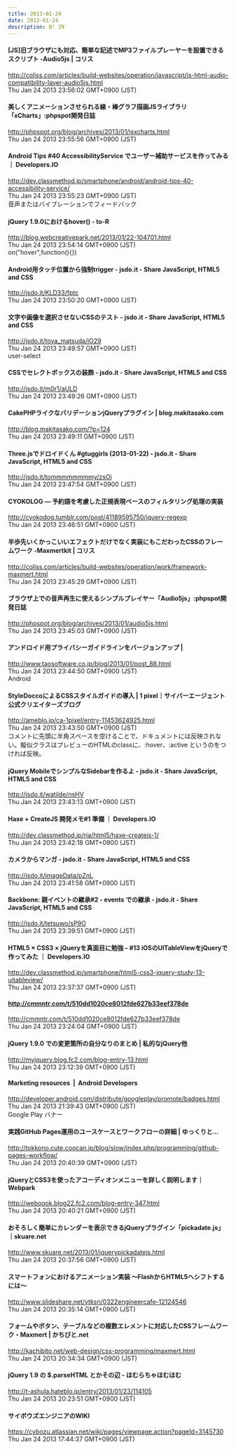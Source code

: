 ```yaml
---
title: 2013-01-24
date: 2013-01-24
description: B! 29
---
```


####   [JS]旧ブラウザにも対応、簡単な記述でMP3ファイルプレーヤーを設置できるスクリプト -Audio5js | コリス
http://coliss.com/articles/build-websites/operation/javascript/js-html-audio-compatibility-layer-audio5js.html<br>
Thu Jan 24 2013 23:56:02 GMT+0900 (JST)<br>


#### 美しくアニメーションさせられる線・棒グラフ描画JSライブラリ「xCharts」:phpspot開発日誌
http://phpspot.org/blog/archives/2013/01/jsxcharts.html<br>
Thu Jan 24 2013 23:55:56 GMT+0900 (JST)<br>


#### Android Tips #40 AccessibilityService でユーザー補助サービスを作ってみる ｜ Developers.IO
http://dev.classmethod.jp/smartphone/android/android-tips-40-accessibility-service/<br>
Thu Jan 24 2013 23:55:23 GMT+0900 (JST)<br>
音声またはバイブレーションでフィードバック


#### jQuery 1.9.0におけるhover() - to-R
http://blog.webcreativepark.net/2013/01/22-104701.html<br>
Thu Jan 24 2013 23:54:14 GMT+0900 (JST)<br>
on("hover",function(){})


#### Android用タッチ位置から強制trigger - jsdo.it - Share JavaScript, HTML5 and CSS
http://jsdo.it/KLD33/fptc<br>
Thu Jan 24 2013 23:50:20 GMT+0900 (JST)<br>


#### 文字や画像を選択させないCSSのテスト - jsdo.it - Share JavaScript, HTML5 and CSS
http://jsdo.it/toya_matsuda/iO29<br>
Thu Jan 24 2013 23:49:57 GMT+0900 (JST)<br>
user-select


#### CSSでセレクトボックスの装飾 - jsdo.it - Share JavaScript, HTML5 and CSS
http://jsdo.it/m0r1/aULD<br>
Thu Jan 24 2013 23:49:26 GMT+0900 (JST)<br>


#### CakePHPライクなバリデーションjQueryプラグイン | blog.makitasako.com
http://blog.makitasako.com/?p=124<br>
Thu Jan 24 2013 23:49:11 GMT+0900 (JST)<br>


#### Three.jsでドロイドくん #gtuggirls (2013-01-22) - jsdo.it - Share JavaScript, HTML5 and CSS
http://jsdo.it/tommmmmmmmy/zsOi<br>
Thu Jan 24 2013 23:47:54 GMT+0900 (JST)<br>


#### CYOKOLOG — 予約語を考慮した正規表現ベースのフィルタリング処理の実装
http://cyokodog.tumblr.com/post/41189595750/jquery-regexp<br>
Thu Jan 24 2013 23:46:51 GMT+0900 (JST)<br>


####   半歩先いくかっこいいエフェクトだけでなく実装にもこだわったCSSのフレームワーク -Maxmertkit | コリス
http://coliss.com/articles/build-websites/operation/work/framework-maxmert.html<br>
Thu Jan 24 2013 23:45:29 GMT+0900 (JST)<br>


#### ブラウザ上での音声再生に使えるシンプルプレイヤー「Audio5js」:phpspot開発日誌
http://phpspot.org/blog/archives/2013/01/audio5js.html<br>
Thu Jan 24 2013 23:45:03 GMT+0900 (JST)<br>


#### アンドロイド用プライバシーガイドラインをバージョンアップ | 
http://www.taosoftware.co.jp/blog/2013/01/post_88.html<br>
Thu Jan 24 2013 23:44:50 GMT+0900 (JST)<br>
Android


#### StyleDoccoによるCSSスタイルガイドの導入 | 1 pixel｜サイバーエージェント公式クリエイターズブログ
http://ameblo.jp/ca-1pixel/entry-11453624925.html<br>
Thu Jan 24 2013 23:43:50 GMT+0900 (JST)<br>
コメントに先頭に半角スペースを空けることで、ドキュメントには反映されない。擬似クラスはプレビューのHTMLのclassに、:hover、:active というのをつければ反映。


#### jQuery MobileでシンプルなSidebarを作るよ - jsdo.it - Share JavaScript, HTML5 and CSS
http://jsdo.it/watilde/nsHV<br>
Thu Jan 24 2013 23:43:13 GMT+0900 (JST)<br>


#### Haxe + CreateJS 開発メモ#1 準備 ｜ Developers.IO
http://dev.classmethod.jp/ria/html5/haxe-createjs-1/<br>
Thu Jan 24 2013 23:42:18 GMT+0900 (JST)<br>


#### カメラからマンガ - jsdo.it - Share JavaScript, HTML5 and CSS
http://jsdo.it/imageData/pZnL<br>
Thu Jan 24 2013 23:41:58 GMT+0900 (JST)<br>


#### Backbone: 親イベントの継承#2 - events での継承 - jsdo.it - Share JavaScript, HTML5 and CSS
http://jsdo.it/tetsuwo/sP9O<br>
Thu Jan 24 2013 23:39:51 GMT+0900 (JST)<br>


#### HTML5 × CSS3 × jQueryを真面目に勉強 – #13 iOSのUITableViewをjQueryで作ってみた ｜ Developers.IO
http://dev.classmethod.jp/smartphone/html5-css3-jquery-study-13-uitableview/<br>
Thu Jan 24 2013 23:37:37 GMT+0900 (JST)<br>


#### http://cmmntr.com/t/510dd1020ce8012fde627b33eef378de
http://cmmntr.com/t/510dd1020ce8012fde627b33eef378de<br>
Thu Jan 24 2013 23:24:04 GMT+0900 (JST)<br>


#### jQuery 1.9.0 での変更箇所の自分なりのまとめ | 私的なjQuery他
http://myjquery.blog.fc2.com/blog-entry-13.html<br>
Thu Jan 24 2013 23:12:39 GMT+0900 (JST)<br>


#### Marketing resources  |  Android Developers
http://developer.android.com/distribute/googleplay/promote/badges.html<br>
Thu Jan 24 2013 21:39:43 GMT+0900 (JST)<br>
Google Play バナー


#### 実践GitHub Pages運用のユースケースとワークフローの詳細 | ゆっくりと…
http://tokkono.cute.coocan.jp/blog/slow/index.php/programming/github-pages-workflow/<br>
Thu Jan 24 2013 20:40:39 GMT+0900 (JST)<br>


####  jQueryとCSS3を使ったアコーディオンメニューを詳しく説明します｜Webpark
http://weboook.blog22.fc2.com/blog-entry-347.html<br>
Thu Jan 24 2013 20:40:21 GMT+0900 (JST)<br>


#### おそろしく簡単にカレンダーを表示できるjQueryプラグイン「pickadate.js」｜skuare.net
http://www.skuare.net/2013/01/jquerypickadatejs.html<br>
Thu Jan 24 2013 20:37:56 GMT+0900 (JST)<br>


#### スマートフォンにおけるアニメーション実装  ～FlashからHTML5へシフトするには～
http://www.slideshare.net/ytksn/0322engineercafe-12124546<br>
Thu Jan 24 2013 20:35:14 GMT+0900 (JST)<br>


#### フォームやボタン、テーブルなどの複数エレメントに対応したCSSフレームワーク・Maxmert | かちびと.net
http://kachibito.net/web-design/css-programming/maxmert.html<br>
Thu Jan 24 2013 20:34:34 GMT+0900 (JST)<br>


#### jQuery 1.9 の $.parseHTML とかその辺 - ほむらちゃほむほむ
http://t-ashula.hateblo.jp/entry/2013/01/23/114105<br>
Thu Jan 24 2013 20:23:51 GMT+0900 (JST)<br>


#### サイボウズエンジニアのWIKI
https://cybozu.atlassian.net/wiki/pages/viewpage.action?pageId=3145730<br>
Thu Jan 24 2013 17:44:37 GMT+0900 (JST)<br>


